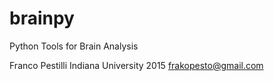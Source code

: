 # brainpy

Python Tools for Brain Analysis

Franco Pestilli Indiana University 2015
frakopesto@gmail.com
